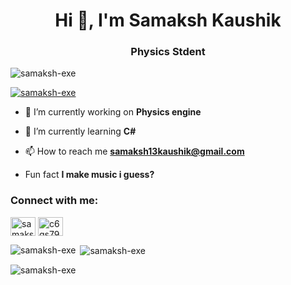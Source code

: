 <h1 align="center">Hi 👋, I'm Samaksh Kaushik</h1>
<h3 align="center">Physics Stdent</h3>

<p align="left"> <img src="https://komarev.com/ghpvc/?username=samaksh-exe&label=Profile%20views&color=0e75b6&style=flat" alt="samaksh-exe" /> </p>

<p align="left"> <a href="https://github.com/ryo-ma/github-profile-trophy"><img src="https://github-profile-trophy.vercel.app/?username=samaksh-exe" alt="samaksh-exe" /></a> </p>

- 🔭 I’m currently working on **Physics engine**

- 🌱 I’m currently learning **C#**

- 📫 How to reach me **samaksh13kaushik@gmail.com**

- Fun fact **I make music i guess?**

<h3 align="left">Connect with me:</h3>
<p align="left">
<a href="https://linkedin.com/in/samaksh-kaushik" target="blank"><img align="center" src="https://raw.githubusercontent.com/rahuldkjain/github-profile-readme-generator/master/src/images/icons/Social/linked-in-alt.svg" alt="samaksh-kaushik" height="30" width="40" /></a>
<a href="https://www.youtube.com/channel/UC6gS79b0vs_3k1vJyxETEKA" target="blank"><img align="center" src="https://raw.githubusercontent.com/rahuldkjain/github-profile-readme-generator/master/src/images/icons/Social/youtube.svg" alt="c6gs79b0vs_3k1vjyxeteka" height="30" width="40" /></a>
</p>

<p><img align="left" src="https://github-readme-stats.vercel.app/api/top-langs?username=samaksh-exe&show_icons=true&locale=en&layout=compact" alt="samaksh-exe" /></p>

<p>&nbsp;<img align="center" src="https://github-readme-stats.vercel.app/api?username=samaksh-exe&show_icons=true&locale=en" alt="samaksh-exe" /></p>

<p><img align="center" src="https://github-readme-streak-stats.herokuapp.com/?user=samaksh-exe&" alt="samaksh-exe" /></p>
